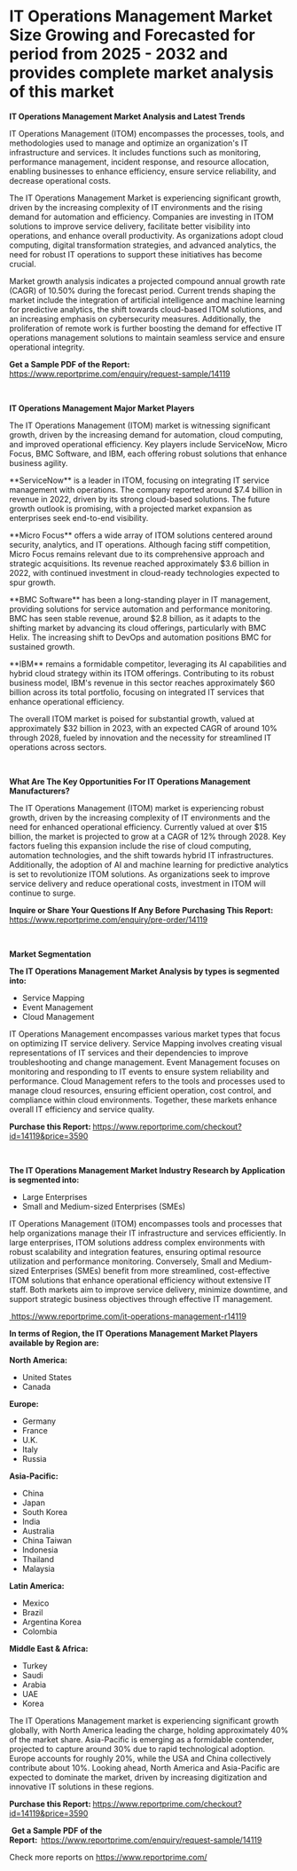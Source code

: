 <p><h1>IT Operations Management Market Size Growing and Forecasted for period from 2025 - 2032 and provides complete market analysis of this market</h1></p><p><strong>IT Operations Management Market Analysis and Latest Trends</strong></p>
<p><p>IT Operations Management (ITOM) encompasses the processes, tools, and methodologies used to manage and optimize an organization's IT infrastructure and services. It includes functions such as monitoring, performance management, incident response, and resource allocation, enabling businesses to enhance efficiency, ensure service reliability, and decrease operational costs.</p><p>The IT Operations Management Market is experiencing significant growth, driven by the increasing complexity of IT environments and the rising demand for automation and efficiency. Companies are investing in ITOM solutions to improve service delivery, facilitate better visibility into operations, and enhance overall productivity. As organizations adopt cloud computing, digital transformation strategies, and advanced analytics, the need for robust IT operations to support these initiatives has become crucial.</p><p>Market growth analysis indicates a projected compound annual growth rate (CAGR) of 10.50% during the forecast period. Current trends shaping the market include the integration of artificial intelligence and machine learning for predictive analytics, the shift towards cloud-based ITOM solutions, and an increasing emphasis on cybersecurity measures. Additionally, the proliferation of remote work is further boosting the demand for effective IT operations management solutions to maintain seamless service and ensure operational integrity.</p></p>
<p><strong>Get a Sample PDF of the Report:&nbsp;</strong> <a href="https://www.reportprime.com/enquiry/request-sample/14119?utm_campaign=2518&utm_medium=2&utm_source=Github&utm_content=ia&utm_term=20032025&utm_id=it-operations-management">https://www.reportprime.com/enquiry/request-sample/14119</a></p>
<p>&nbsp;</p>
<p><strong>IT Operations Management Major Market Players</strong></p>
<p><p>The IT Operations Management (ITOM) market is witnessing significant growth, driven by the increasing demand for automation, cloud computing, and improved operational efficiency. Key players include ServiceNow, Micro Focus, BMC Software, and IBM, each offering robust solutions that enhance business agility.</p><p>**ServiceNow** is a leader in ITOM, focusing on integrating IT service management with operations. The company reported around $7.4 billion in revenue in 2022, driven by its strong cloud-based solutions. The future growth outlook is promising, with a projected market expansion as enterprises seek end-to-end visibility.</p><p>**Micro Focus** offers a wide array of ITOM solutions centered around security, analytics, and IT operations. Although facing stiff competition, Micro Focus remains relevant due to its comprehensive approach and strategic acquisitions. Its revenue reached approximately $3.6 billion in 2022, with continued investment in cloud-ready technologies expected to spur growth.</p><p>**BMC Software** has been a long-standing player in IT management, providing solutions for service automation and performance monitoring. BMC has seen stable revenue, around $2.8 billion, as it adapts to the shifting market by advancing its cloud offerings, particularly with BMC Helix. The increasing shift to DevOps and automation positions BMC for sustained growth.</p><p>**IBM** remains a formidable competitor, leveraging its AI capabilities and hybrid cloud strategy within its ITOM offerings. Contributing to its robust business model, IBM's revenue in this sector reaches approximately $60 billion across its total portfolio, focusing on integrated IT services that enhance operational efficiency.</p><p>The overall ITOM market is poised for substantial growth, valued at approximately $32 billion in 2023, with an expected CAGR of around 10% through 2028, fueled by innovation and the necessity for streamlined IT operations across sectors.</p></p>
<p>&nbsp;</p>
<p><strong>What Are The Key Opportunities For IT Operations Management Manufacturers?</strong></p>
<p><p>The IT Operations Management (ITOM) market is experiencing robust growth, driven by the increasing complexity of IT environments and the need for enhanced operational efficiency. Currently valued at over $15 billion, the market is projected to grow at a CAGR of 12% through 2028. Key factors fueling this expansion include the rise of cloud computing, automation technologies, and the shift towards hybrid IT infrastructures. Additionally, the adoption of AI and machine learning for predictive analytics is set to revolutionize ITOM solutions. As organizations seek to improve service delivery and reduce operational costs, investment in ITOM will continue to surge.</p></p>
<p><strong>Inquire or Share Your Questions If Any Before Purchasing This Report:</strong> <a href="https://www.reportprime.com/enquiry/pre-order/14119?utm_campaign=2518&utm_medium=2&utm_source=Github&utm_content=ia&utm_term=20032025&utm_id=it-operations-management">https://www.reportprime.com/enquiry/pre-order/14119</a></p>
<p>&nbsp;</p>
<p><strong>Market Segmentation</strong></p>
<p><strong>The IT Operations Management Market Analysis by types is segmented into:</strong></p>
<p><ul><li>Service Mapping</li><li>Event Management</li><li>Cloud Management</li></ul></p>
<p><p>IT Operations Management encompasses various market types that focus on optimizing IT service delivery. Service Mapping involves creating visual representations of IT services and their dependencies to improve troubleshooting and change management. Event Management focuses on monitoring and responding to IT events to ensure system reliability and performance. Cloud Management refers to the tools and processes used to manage cloud resources, ensuring efficient operation, cost control, and compliance within cloud environments. Together, these markets enhance overall IT efficiency and service quality.</p></p>
<p><strong>Purchase this Report:&nbsp;</strong><a href="https://www.reportprime.com/checkout?id=14119&price=3590&utm_campaign=2518&utm_medium=2&utm_source=Github&utm_content=ia&utm_term=20032025&utm_id=it-operations-management">https://www.reportprime.com/checkout?id=14119&price=3590</a></p>
<p>&nbsp;</p>
<p><strong>The IT Operations Management Market Industry Research by Application is segmented into:</strong></p>
<p><ul><li>Large Enterprises</li><li>Small and Medium-sized Enterprises (SMEs)</li></ul></p>
<p><p>IT Operations Management (ITOM) encompasses tools and processes that help organizations manage their IT infrastructure and services efficiently. In large enterprises, ITOM solutions address complex environments with robust scalability and integration features, ensuring optimal resource utilization and performance monitoring. Conversely, Small and Medium-sized Enterprises (SMEs) benefit from more streamlined, cost-effective ITOM solutions that enhance operational efficiency without extensive IT staff. Both markets aim to improve service delivery, minimize downtime, and support strategic business objectives through effective IT management.</p></p>
<p><a href="https://www.reportprime.com/it-operations-management-r14119?utm_campaign=2518&utm_medium=2&utm_source=Github&utm_content=ia&utm_term=20032025&utm_id=it-operations-management">&nbsp;https://www.reportprime.com/it-operations-management-r14119</a></p>
<p><strong>In terms of Region, the IT Operations Management Market Players available by Region are:</strong></p>
<p>
    <p> <strong> North America: </strong>
        <ul>
            <li>United States</li>
            <li>Canada</li>
        </ul>
        </p> 
    <p> <strong> Europe: </strong>
        <ul>
            <li>Germany</li>
            <li>France</li>
            <li>U.K.</li>
            <li>Italy</li>
            <li>Russia</li>
        </ul>
        </p> 
    <p> <strong> Asia-Pacific: </strong>
        <ul>
            <li>China</li>
            <li>Japan</li>
            <li>South Korea</li>
            <li>India</li>
            <li>Australia</li>
            <li>China Taiwan</li>
            <li>Indonesia</li>
            <li>Thailand</li>
            <li>Malaysia</li>
        </ul>
        </p> 
    <p> <strong> Latin America: </strong>
        <ul>
            <li>Mexico</li>
            <li>Brazil</li>
            <li>Argentina Korea</li>
            <li>Colombia</li>
        </ul>
        </p> 
    <p> <strong> Middle East & Africa: </strong>
        <ul>
            <li>Turkey</li>
            <li>Saudi</li>
            <li>Arabia</li>
            <li>UAE</li>
            <li>Korea</li>
        </ul>
    </p>
    </p>
<p><p>The IT Operations Management market is experiencing significant growth globally, with North America leading the charge, holding approximately 40% of the market share. Asia-Pacific is emerging as a formidable contender, projected to capture around 30% due to rapid technological adoption. Europe accounts for roughly 20%, while the USA and China collectively contribute about 10%. Looking ahead, North America and Asia-Pacific are expected to dominate the market, driven by increasing digitization and innovative IT solutions in these regions.</p></p>
<p><strong>Purchase this Report: </strong><a href="https://www.reportprime.com/checkout?id=14119&price=3590&utm_campaign=2518&utm_medium=2&utm_source=Github&utm_content=ia&utm_term=20032025&utm_id=it-operations-management">https://www.reportprime.com/checkout?id=14119&price=3590</a></p>
<p>&nbsp;<strong>Get a Sample PDF of the Report:&nbsp;&nbsp;</strong><a href="https://www.reportprime.com/enquiry/request-sample/14119?utm_campaign=2518&utm_medium=2&utm_source=Github&utm_content=ia&utm_term=20032025&utm_id=it-operations-management">https://www.reportprime.com/enquiry/request-sample/14119</a></p>
<p><strong></strong></p>
<p>Check more reports on <a href="https://www.reportprime.com/?utm_campaign=2518&utm_medium=2&utm_source=Github&utm_content=ia&utm_term=20032025&utm_id=it-operations-management">https://www.reportprime.com/</a></p>